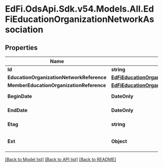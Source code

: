 # EdFi.OdsApi.Sdk.v54.Models.All.EdFiEducationOrganizationNetworkAssociation

## Properties

Name | Type | Description | Notes
------------ | ------------- | ------------- | -------------
**Id** | **string** |  | [optional] 
**EducationOrganizationNetworkReference** | [**EdFiEducationOrganizationNetworkReference**](EdFiEducationOrganizationNetworkReference.md) |  | 
**MemberEducationOrganizationReference** | [**EdFiEducationOrganizationReference**](EdFiEducationOrganizationReference.md) |  | 
**BeginDate** | **DateOnly** | The date on which the EducationOrganization joined this network. | [optional] 
**EndDate** | **DateOnly** | The date on which the EducationOrganization left this network. | [optional] 
**Etag** | **string** | A unique system-generated value that identifies the version of the resource. | [optional] 
**Ext** | **Object** | Extensions to the EducationOrganizationNetworkAssociation entity. | [optional] 

[[Back to Model list]](../README.md#documentation-for-models) [[Back to API list]](../README.md#documentation-for-api-endpoints) [[Back to README]](../README.md)

